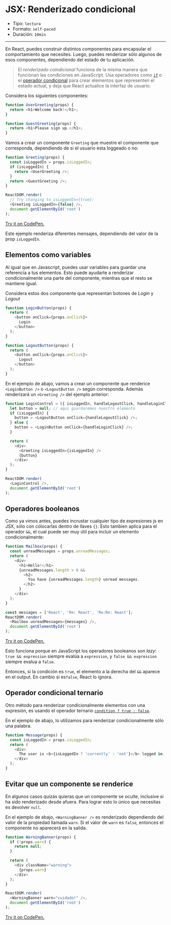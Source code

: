 # JSX: Renderizado condicional

* Tipo: `lectura`
* Formato: `self-paced`
* Duración: `10min`

***

En React, puedes construir distintos componentes para encapsular el
comportamiento que necesites. Luego, puedes renderizar sólo algunos de esos
componentes, dependiendo del estado de tu aplicación.

> El *renderizado coindicional* funciona de la misma manera que funcionan las
condiciones en JavaScript. Usa operadores como [`if`](https://developer.mozilla.org/es/docs/Web/JavaScript/Referencia/Sentencias/if...else)
o el [operador condicional](https://developer.mozilla.org/es/docs/Web/JavaScript/Referencia/Operadores/Conditional_Operator)
para crear elementos que representen el estado actual, y deja que React
actualice la interfaz de usuario.

Considera los siguientes componentes:

```js
function UserGreeting(props) {
  return <h1>Welcome back!</h1>;
}

function GuestGreeting(props) {
  return <h1>Please sign up.</h1>;
}
```

Vamos a crear un componente `Greeting` que muestre el componente que
corresponda, dependiendo de si el usuario esta loggeado o no:

```js
function Greeting(props) {
  const isLoggedIn = props.isLoggedIn;
  if (isLoggedIn) {
    return <UserGreeting />;
  }
  return <GuestGreeting />;
}

ReactDOM.render(
  // Try changing to isLoggedIn={true}:
  <Greeting isLoggedIn={false} />,
  document.getElementById('root')
);
```

[Try it on CodePen.](https://codepen.io/gaearon/pen/ZpVxNq?editors=0011)

Este ejemplo renderiza diferentes mensajes, dependiendo del valor de la prop
`isLoggedIn`.

## Elementos como variables

Al igual que en Javascript, puedes usar variables para guardar una referencia a
tus elementos. Esto puede ayudarte a renderizar condicionalmente una parte del
componente, mientras que el resto se mantiene igual.

Considera estos dos componente que representan botones de *Login* y *Logout*

```js
function LoginButton(props) {
  return (
    <button onClick={props.onClick}>
      Login
    </button>
  );
}

function LogoutButton(props) {
  return (
    <button onClick={props.onClick}>
      Logout
    </button>
  );
}
```

En el ejemplo de abajo, vamos a crear un componente que renderice
`<LoginButton />` o `<LogoutButton />` según corresponda. Además renderizará un
`<Greeting />` del ejemplo anterior:

```js
function LoginControl = ({ isLoggedIn, handleLogoutClick, handleLoginClick}) => {
  let button = null; // aqui guardaremos nuestro elemento
  if (isLoggedIn) {
    button = <LogoutButton onClick={handleLogoutClick} />;
  } else {
    button = <LoginButton onClick={handleLoginClick} />;
  }

  return (
    <div>
      <Greeting isLoggedIn={isLoggedIn} />
      {button}
    </div>
  );
}

ReactDOM.render(
  <LoginControl />,
  document.getElementById('root')
);
```

## Operadores booleanos

Como ya vimos antes, puedes incrustar cualquier tipo de expresiones js en JSX,
sólo con colocarlas dentro de llaves `{}`. Esto tambien aplica para el operador
`&&`, el cual puede ser muy útil para incluir un elemento condicionalmente:

```js
function Mailbox(props) {
  const unreadMessages = props.unreadMessages;
  return (
    <div>
      <h1>Hello!</h1>
      {unreadMessages.length > 0 &&
        <h2>
          You have {unreadMessages.length} unread messages.
        </h2>
      }
    </div>
  );
}

const messages = ['React', 'Re: React', 'Re:Re: React'];
ReactDOM.render(
  <Mailbox unreadMessages={messages} />,
  document.getElementById('root')
);
```

[Try it on CodePen.](https://codepen.io/gaearon/pen/ozJddz?editors=0010)

Esto funciona porque en JavaScript los operadores booleanos son *lazy*:
`true && expression` siempre evalúa a `expression`, y `false && expression`
siempre evalua a `false`.

Entonces, si la condición es `true`, el elemento a la derecha del `&&` aparece
en el output. En cambio si es`false`, React lo ignora.

## Operador condicional ternario

Otro método para renderizar condicionalmente elementos con una expresión, es
usando el operador ternario [`condition ? true : false`](https://developer.mozilla.org/es/docs/Web/JavaScript/Referencia/Operadores/Conditional_Operator).

En el ejemplo de abajo, lo utilizamos para renderizar condicionalmente sólo una
palabra.

```js
function Message(props) {
  const isLoggedIn = props.isLoggedIn;
  return (
    <div>
      The user is <b>{isLoggedIn ? 'currently' : 'not'}</b> logged in.
    </div>
  );
}
```

## Evitar que un componente se renderice

En algunos casos quizás quieras que un componente se oculte, inclusive si ha
sido renderizado desde afuera. Para lograr esto lo único que necesitas es
devolver `null`.

En el ejemplo de abajo, `<WarningBanner />` es renderizado dependiendo del valor
de la propiedad llamada `warn`. Si el valor de `warn` es `false`, entonces el
componente no aparecerá en la salida.

```js
function WarningBanner(props) {
  if (!props.warn) {
    return null;
  }

  return (
    <div className="warning">
      {props.warn}
    </div>
  );
}

ReactDOM.render(
  <WarningBanner warn="cuidado!" />,
  document.getElementById('root')
);
```

[Try it on CodePen.](https://codepen.io/merunga/pen/QMVPbb?editors=0010)
